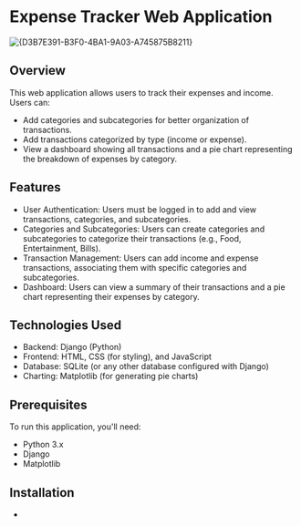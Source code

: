 # Expense Tracker Web Application

![{D3B7E391-B3F0-4BA1-9A03-A745875B8211}](https://github.com/user-attachments/assets/a8d67dfa-d6a7-4ae8-957e-3af011a5a02b)


## Overview
This web application allows users to track their expenses and income. Users can:

- Add categories and subcategories for better organization of transactions.
- Add transactions categorized by type (income or expense).
- View a dashboard showing all transactions and a pie chart representing the breakdown of expenses by category.

## Features
- User Authentication: Users must be logged in to add and view transactions, categories, and subcategories.
- Categories and Subcategories: Users can create categories and subcategories to categorize their transactions (e.g., Food, Entertainment, Bills).
- Transaction Management: Users can add income and expense transactions, associating them with specific categories and subcategories.
- Dashboard: Users can view a summary of their transactions and a pie chart representing their expenses by category.

## Technologies Used
- Backend: Django (Python)
- Frontend: HTML, CSS (for styling), and JavaScript
- Database: SQLite (or any other database configured with Django)
- Charting: Matplotlib (for generating pie charts)

## Prerequisites
To run this application, you'll need:

- Python 3.x
- Django
- Matplotlib

## Installation
- 

